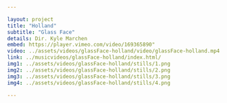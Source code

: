 ```yaml
---

layout: project
title: "Holland" 
subtitle: "Glass Face"
details: Dir. Kyle Marchen
embed: https://player.vimeo.com/video/169365890"
video: ../assets/videos/glassFace-holland/video/glassFace-holland.mp4
link: ../musicvideos/glassFace-holland/index.html/
img1: ../assets/videos/glassFace-holland/stills/1.png
img2: ../assets/videos/glassFace-holland/stills/2.png
img3: ../assets/videos/glassFace-holland/stills/3.png
img4: ../assets/videos/glassFace-holland/stills/4.png

---
```

